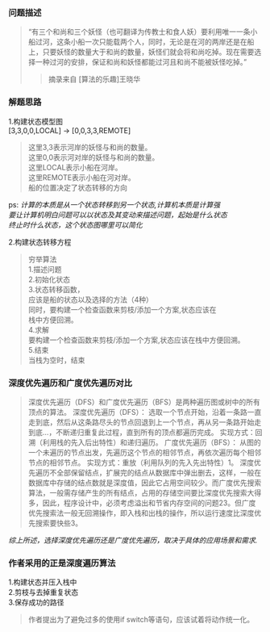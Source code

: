 ### 问题描述
> “有三个和尚和三个妖怪（也可翻译为传教士和食人妖）要利用唯一一条小船过河，这条小船一次只能载两个人，同时，无论是在河的两岸还是在船上，只要妖怪的数量大于和尚的数量，妖怪们就会将和尚吃掉。现在需要选择一种过河的安排，保证和尚和妖怪都能过河且和尚不能被妖怪吃掉。”
>> 摘录来自 [算法的乐趣]王晓华

### 解题思路

1.构建状态模型图  
[3,3,0,0,LOCAL] -> [0,0,3,3,REMOTE]  
> 这里3,3表示河岸的妖怪与和尚的数量。  
这里0,0表示河对岸的妖怪与和尚的数量。  
这里LOCAL表示小船在河岸。  
这里REMOTE表示小船在河对岸。  
船的位置决定了状态转移的方向

ps: *计算的本质是从一个状态转移到另一个状态,计算机本质是计算强  
要让计算机明白问题可以以状态及其变动来描述问题，起始是什么状态  
终止时什么状态，这个状态图哪里可以简化*

2.构建状态转移方程
> 穷举算法  
> 1.描述问题  
> 2.初始化状态  
> 3.状态转移函数，  
应该是船的状态以及选择的方法（4种）  
同时，要构建一个检查函数来剪枝/添加一个方案,状态应该在  
栈中方便回溯。  
> 4.求解  
要构建一个检查函数来剪枝/添加一个方案,状态应该在栈中方便回溯。  
> 5.结束  
当栈为空时，结束


### 深度优先遍历和广度优先遍历对比
> 深度优先遍历（DFS）和广度优先遍历（BFS）是两种遍历图或树中的所有顶点的算法。
深度优先遍历（DFS）：
选取一个节点开始，沿着一条路一直走到底，然后从这条路尽头的节点回退到上一个节点，再从另一条路开始走到底…，不断递归重复此过程，直到所有的顶点都遍历完成。
实现方式：回溯（利用栈的先入后出特性）和递归遍历。
广度优先遍历（BFS）：
从图的一个未遍历的节点出发，先遍历这个节点的相邻节点，再依次遍历每个相邻节点的相邻节点。
实现方式：重放（利用队列的先入先出特性）1。
深度优先遍历不全部保留结点，扩展完的结点从数据库中弹出删去，这样，一般在数据库中存储的结点数就是深度值，因此它占用空间较少。而广度优先搜索算法，一般需存储产生的所有结点，占用的存储空间要比深度优先搜索大得多，因此，程序设计中，必须考虑溢出和节省内存空间的问题23。但广度优先搜索法一般无回溯操作，即入栈和出栈的操作，所以运行速度比深度优先搜索要快些3。

*综上所述，选择深度优先遍历还是广度优先遍历，取决于具体的应用场景和需求.*

### 作者采用的正是深度遍历算法  
1.构建状态并压入栈中  
2.剪枝与去掉重复状态  
3.保存成功的路径  
> 作者提出为了避免过多的使用if switch等语句，应该试着将动作统一化。
